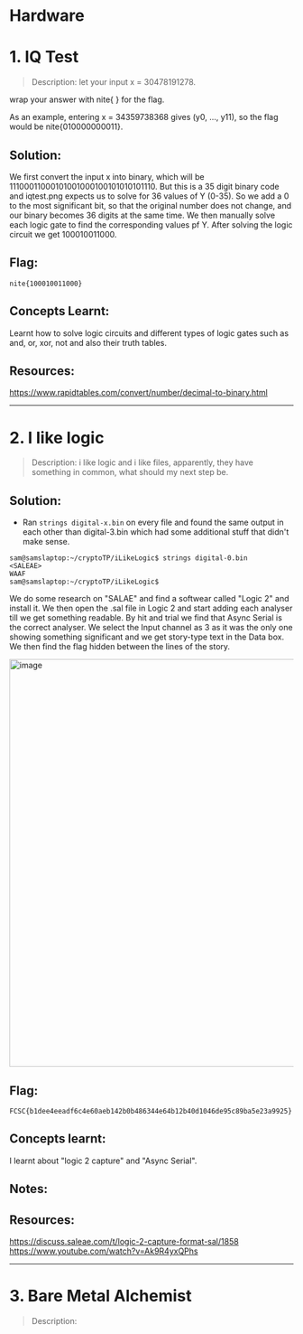 # Hardware

# 1. IQ Test
> Description: let your input x = 30478191278.

wrap your answer with nite{ } for the flag.

As an example, entering x = 34359738368 gives (y0, ..., y11), so the flag would be nite{010000000011}.
## Solution:
We first convert the input x into binary, which will be 11100011000101001000100101010101110. But this is a 35 digit binary code and iqtest.png expects us to solve for 36 values of Y (0-35). So we add a 0 to the most significant bit, so that the original number does not change, and our binary becomes 36 digits at the same time. We then manually solve each logic gate to find the corresponding values pf Y.
After solving the logic circuit we get 100010011000.
## Flag:
```
nite{100010011000}
```
## Concepts Learnt:
Learnt how to solve logic circuits and different types of logic gates such as and, or, xor, not and also their truth tables.
## Resources:
https://www.rapidtables.com/convert/number/decimal-to-binary.html

***

# 2. I like logic
> Description: i like logic and i like files, apparently, they have something in common, what should my next step be.
## Solution:
- Ran `strings digital-x.bin` on every file and found the same output in each other than digital-3.bin which had some additional stuff that didn't make sense.
```
sam@samslaptop:~/cryptoTP/iLikeLogic$ strings digital-0.bin 
<SALEAE>
WAAF
sam@samslaptop:~/cryptoTP/iLikeLogic$ 
```
We do some research on "SALAE" and find a softwear called "Logic 2" and install it. We then open the .sal file in Logic 2 and start adding each analyser till we get something readable. By hit and trial we find that Async Serial is the correct analyser. We select the Input channel as 3 as it was the only one showing something significant and we get story-type text in the Data box. We then find the flag hidden between the lines of the story.

<img width="1264" height="722" alt="image" src="https://github.com/user-attachments/assets/32eae976-4dba-455e-bc52-464f1132b439" />


## Flag:

```
FCSC{b1dee4eeadf6c4e60aeb142b0b486344e64b12b40d1046de95c89ba5e23a9925}
```

## Concepts learnt:
I learnt about "logic 2 capture" and "Async Serial".
## Notes:
## Resources:
https://discuss.saleae.com/t/logic-2-capture-format-sal/1858
https://www.youtube.com/watch?v=Ak9R4yxQPhs

***

# 3. Bare Metal Alchemist
> Description:

